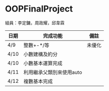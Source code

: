 # OOPFinalProject
組員：李定鏞，周政耀，邱韋霖

| 日期| 完成功能| 備註 |
| ------| ------ | ------ |
| 4/9 | 整數+-*/等 | 未優化 |
| 4/10 | 小數建構及約分 | |
| 4/10 | 小數基本運算完成 | |
| 4/11 | 利用繼承父類別來使用auto | |
| 4/12 | 複數基本完成 | |
